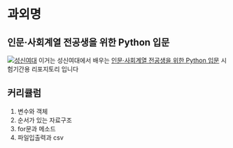 # 과외명
## 인문·사회계열 전공생을 위한 Python 입문
[![성신여대](https://lms.kmooc.kr/pluginfile.php/2841354/course/overviewfiles/018.png)](https://www.kmooc.kr/view/course/detail/11452)   이거는 성신여대에서 배우는 [인문·사회계열 전공생을 위한 Python 입문](https://www.kmooc.kr/view/course/detail/11452) 시험기간용 리포지토리 입니다
## 커리큘럼
1. 변수와 객체
2. 순서가 있는 자료구조
3. for문과 메소드
4. 파일입출력과 csv